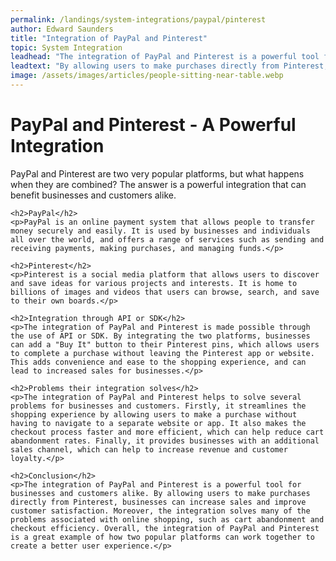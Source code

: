 ```yaml
---
permalink: /landings/system-integrations/paypal/pinterest
author: Edward Saunders
title: "Integration of PayPal and Pinterest"
topic: System Integration
leadhead: "The integration of PayPal and Pinterest is a powerful tool for businesses and customers alike"
leadtext: "By allowing users to make purchases directly from Pinterest, businesses can increase sales and improve customer satisfaction. Moreover, the integration solves many of the problems associated with online shopping, such as cart abandonment and checkout efficiency. Overall, the integration of PayPal and Pinterest is a great example of how two popular platforms can work together to create a better user experience."
image: /assets/images/articles/people-sitting-near-table.webp
---
```

<div class="arttext">    <h1>PayPal and Pinterest - A Powerful Integration</h1>
    <p>PayPal and Pinterest are two very popular platforms, but what happens when they are combined? The answer is a powerful integration that can benefit businesses and customers alike.</p>
    
    <h2>PayPal</h2>
    <p>PayPal is an online payment system that allows people to transfer money securely and easily. It is used by businesses and individuals all over the world, and offers a range of services such as sending and receiving payments, making purchases, and managing funds.</p>
    
    <h2>Pinterest</h2>
    <p>Pinterest is a social media platform that allows users to discover and save ideas for various projects and interests. It is home to billions of images and videos that users can browse, search, and save to their own boards.</p>
    
    <h2>Integration through API or SDK</h2>
    <p>The integration of PayPal and Pinterest is made possible through the use of API or SDK. By integrating the two platforms, businesses can add a "Buy It" button to their Pinterest pins, which allows users to complete a purchase without leaving the Pinterest app or website. This adds convenience and ease to the shopping experience, and can lead to increased sales for businesses.</p>
    
    <h2>Problems their integration solves</h2>
    <p>The integration of PayPal and Pinterest helps to solve several problems for businesses and customers. Firstly, it streamlines the shopping experience by allowing users to make a purchase without having to navigate to a separate website or app. It also makes the checkout process faster and more efficient, which can help reduce cart abandonment rates. Finally, it provides businesses with an additional sales channel, which can help to increase revenue and customer loyalty.</p>
    
    <h2>Conclusion</h2>
    <p>The integration of PayPal and Pinterest is a powerful tool for businesses and customers alike. By allowing users to make purchases directly from Pinterest, businesses can increase sales and improve customer satisfaction. Moreover, the integration solves many of the problems associated with online shopping, such as cart abandonment and checkout efficiency. Overall, the integration of PayPal and Pinterest is a great example of how two popular platforms can work together to create a better user experience.</p>
</div>